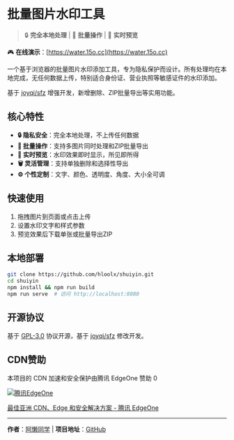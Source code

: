 # 批量图片水印工具

> 🔒 **完全本地处理** | 🚀 **批量操作** | 🎨 **实时预览**

🎮 **在线演示**：[https://water.15o.cc](https://water.15o.cc)

一个基于浏览器的批量图片水印添加工具，专为隐私保护而设计。所有处理均在本地完成，无任何数据上传，特别适合身份证、营业执照等敏感证件的水印添加。

基于 [joyqi/sfz](https://github.com/joyqi/sfz) 增强开发，新增删除、ZIP批量导出等实用功能。

## 核心特性

- **🔒 隐私安全**：完全本地处理，不上传任何数据
- **📁 批量操作**：支持多图片同时处理和ZIP批量导出  
- **🎨 实时预览**：水印效果即时显示，所见即所得
- **🗑️ 灵活管理**：支持单独删除和选择性导出
- **⚙️ 个性定制**：文字、颜色、透明度、角度、大小全可调

## 快速使用

1. 拖拽图片到页面或点击上传
2. 设置水印文字和样式参数
3. 预览效果后下载单张或批量导出ZIP

## 本地部署

```bash
git clone https://github.com/hloolx/shuiyin.git
cd shuiyin
npm install && npm run build
npm run serve  # 访问 http://localhost:8080
```

## 开源协议

基于 [GPL-3.0](LICENSE) 协议开源，基于 [joyqi/sfz](https://github.com/joyqi/sfz) 修改开发。

## CDN赞助

本项目的 CDN 加速和安全保护由腾讯 EdgeOne 赞助 <mcreference link="https://github.com/hloolx/mini-cover-lsky/blob/main/README.md" index="0">0</mcreference>

[![腾讯EdgeOne](https://edgeone.ai/favicon.ico)](https://www.tencentcloud.com/products/edgeone)

[最佳亚洲 CDN、Edge 和安全解决方案 - 腾讯 EdgeOne](https://www.tencentcloud.com/products/edgeone)

---

**作者**：[阿懒同学](https://www.alantx.cn) | **项目地址**：[GitHub](https://github.com/hloolx/shuiyin)
